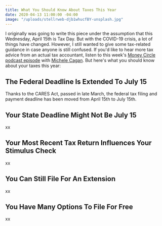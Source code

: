 ```yaml
---
title: What You Should Know About Taxes This Year
date: 2020-04-13 11:00:00 -04:00
image: "/uploads/stellrweb-djb1whucfBY-unsplash.jpg"
---
```


I originally was going to write this piece under the assumption that this Wednesday, April 15th is Tax Day. But with the COVID-19 crisis, a  lot of things have changed. However, I still wanted to give some tax-related guidance in case anyone is still confused. If you'd like to hear more tax advice from an actual tax accountant, listen to this week's [Money Circle podcast episode](https://www.maggiegermano.com/podcast/last-minute-tax-tips-for-procrastinators/) with [Michele Cagan](https://michelecagancpa.com/). But here's what you should know about your taxes this year:

## The Federal Deadline Is Extended To July 15

Thanks to the CARES Act, passed in late March, the federal tax filing and payment deadline has been moved from April 15th to July 15th.

## Your State Deadline Might Not Be July 15

xx

## Your Most Recent Tax Return Influences Your Stimulus Check

xx

## You Can Still File For An Extension

xx

## You Have Many Options To File For Free

xx